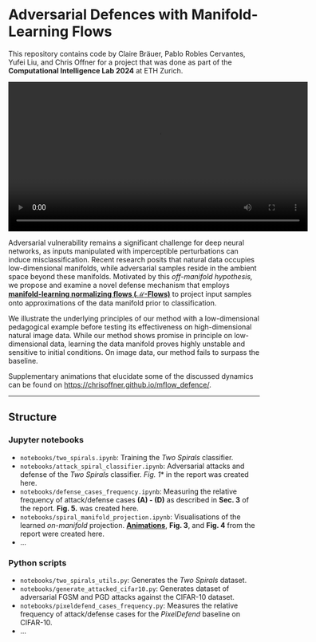 # Adversarial Defences with Manifold-Learning Flows

This repository contains code by Claire Bräuer, Pablo Robles Cervantes, Yufei Liu, and Chris Offner for a project that was done as part of the **Computational Intelligence Lab 2024** at ETH Zurich.

<div align="center">
    <video src="static/videos/spiral_horizontal_line_transform_D.mp4" width="600" loop />
</div>

Adversarial vulnerability remains a significant challenge for deep neural networks, as inputs manipulated with imperceptible perturbations can induce misclassification. Recent research posits that natural data occupies low-dimensional manifolds, while adversarial samples reside in the ambient space beyond these manifolds. Motivated by this _off-manifold hypothesis,_ we propose and examine a novel defense mechanism that employs **[manifold-learning normalizing flows ($\mathcal{M}$-Flows)](https://arxiv.org/abs/2003.13913)** to project input samples onto approximations of the data manifold prior to classification.

We illustrate the underlying principles of our method with a low-dimensional pedagogical example before testing its effectiveness on high-dimensional natural image data. While our method shows promise in principle on low-dimensional data, learning the data manifold proves highly unstable and sensitive to initial conditions. On image data, our method fails to surpass the baseline.

Supplementary animations that elucidate some of the discussed dynamics can be found on https://chrisoffner.github.io/mflow_defence/.

---

## Structure

### Jupyter notebooks

- `notebooks/two_spirals.ipynb`: Training the _Two Spirals_ classifier.
- `notebooks/attack_spiral_classifier.ipynb`: Adversarial attacks and defense of the _Two Spirals_ classifier. *Fig. 1** in the report was created here.
- `notebooks/defense_cases_frequency.ipynb`: Measuring the relative frequency of attack/defense cases **(A) - (D)** as described in **Sec. 3** of the report. **Fig. 5.** was created here.
- `notebooks/spiral_manifold_projection.ipynb`: Visualisations of the learned _on-manifold_ projection. **[Animations](https://chrisoffner.github.io/mflow_defence/)**, **Fig. 3**, and **Fig. 4** from the report were created here.
- ...

### Python scripts

- `notebooks/two_spirals_utils.py`: Generates the _Two Spirals_ dataset.
- `notebooks/generate_attacked_cifar10.py`: Generates dataset of adversarial FGSM and PGD attacks against the CIFAR-10 dataset.
- `notebooks/pixeldefend_cases_frequency.py`: Measures the relative frequency of attack/defense cases for the _PixelDefend_ baseline on CIFAR-10.
- ...